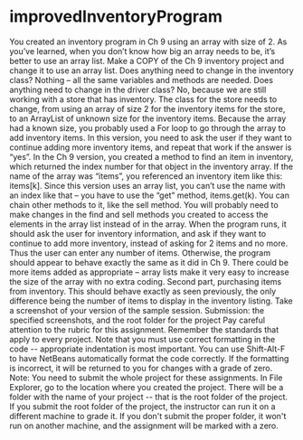 # improvedInventoryProgram
You created an inventory program in Ch 9 using an array with size of 2. As you’ve learned, when you don’t know how big an array needs to be, it’s better to use an array list. Make a COPY of the Ch 9 inventory project and change it to use an array list.  Does anything need to change in the inventory class? Nothing – all the same variables and methods are needed.  Does anything need to change in the driver class? No, because we are still working with a store that has inventory.  The class for the store needs to change, from using an array of size 2 for the inventory items for the store, to an ArrayList of unknown size for the inventory items. Because the array had a known size, you probably used a For loop to go through the array to add inventory items. In this version, you need to ask the user if they want to continue adding more inventory items, and repeat that work if the answer is “yes”.  In the Ch 9 version, you created a method to find an item in inventory, which returned the index number for that object in the inventory array. If the name of the array was “items”, you referenced an inventory item like this: items[k]. Since this version uses an array list, you can’t use the name with an index like that – you have to use the “get” method, items.get(k). You can chain other methods to it, like the sell method. You will probably need to make changes in the find and sell methods you created to access the elements in the array list instead of in the array.  When the program runs, it should ask the user for inventory information, and ask if they want to continue to add more inventory, instead of asking for 2 items and no more. Thus the user can enter any number of items. Otherwise, the program should appear to behave exactly the same as it did in Ch 9. There could be more items added as appropriate – array lists make it very easy to increase the size of the array with no extra coding.  Second part, purchasing items from inventory. This should behave exactly as seen previously, the only difference being the number of items to display in the inventory listing. Take a screenshot of your version of the sample session.     Submission: the specified screenshots, and the root folder for the project     Pay careful attention to the rubric for this assignment. Remember the standards that apply to every project.  Note that you must use correct formatting in the code -- appropriate indentation is most important. You can use Shift-Alt-F to have NetBeans automatically format the code correctly. If the formatting is incorrect, it will be returned to you for changes with a grade of zero.  Note: You need to submit the whole project for these assignments. In File Explorer, go to the location where you created the project. There will be a folder with the name of your project -- that is the root folder of the project.  If you submit the root folder of the project, the instructor can run it on a different machine to grade it. If you don't submit the proper folder, it won't run on another machine, and the assignment will be marked with a zero.
